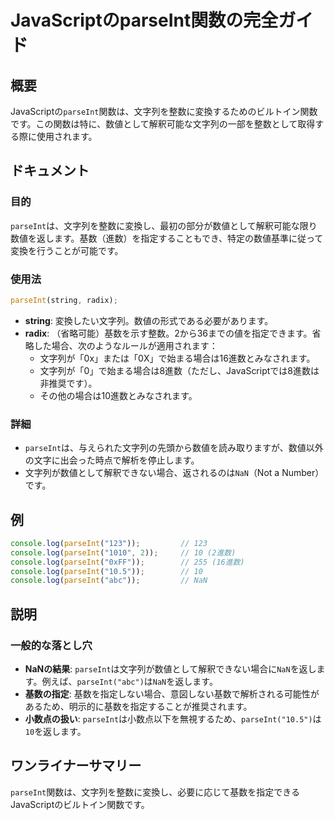 <!--
Meta Description: # JavaScriptのparseInt関数の完全ガイド ## 概要 JavaScriptの`parseInt`関数は、文字列を整数に変換するためのビルトイン関数です。この関数は特に、数値として解釈可能な文字列の一部を整数として取得する際に使用されます。 ## ドキュメント ### 目的 `par...
Meta Keywords: parseint, console, log, nan, を返します
-->

# JavaScriptのparseInt関数の完全ガイド

## 概要
JavaScriptの`parseInt`関数は、文字列を整数に変換するためのビルトイン関数です。この関数は特に、数値として解釈可能な文字列の一部を整数として取得する際に使用されます。

## ドキュメント

### 目的
`parseInt`は、文字列を整数に変換し、最初の部分が数値として解釈可能な限り数値を返します。基数（進数）を指定することもでき、特定の数値基準に従って変換を行うことが可能です。

### 使用法
```javascript
parseInt(string, radix);
```

- **string**: 変換したい文字列。数値の形式である必要があります。
- **radix**: （省略可能）基数を示す整数。2から36までの値を指定できます。省略した場合、次のようなルールが適用されます：
  - 文字列が「0x」または「0X」で始まる場合は16進数とみなされます。
  - 文字列が「0」で始まる場合は8進数（ただし、JavaScriptでは8進数は非推奨です）。
  - その他の場合は10進数とみなされます。

### 詳細
- `parseInt`は、与えられた文字列の先頭から数値を読み取りますが、数値以外の文字に出会った時点で解析を停止します。
- 文字列が数値として解釈できない場合、返されるのは`NaN`（Not a Number）です。

## 例

```javascript
console.log(parseInt("123"));         // 123
console.log(parseInt("1010", 2));     // 10 (2進数)
console.log(parseInt("0xFF"));        // 255 (16進数)
console.log(parseInt("10.5"));        // 10
console.log(parseInt("abc"));         // NaN
```

## 説明

### 一般的な落とし穴
- **NaNの結果**: `parseInt`は文字列が数値として解釈できない場合に`NaN`を返します。例えば、`parseInt("abc")`は`NaN`を返します。
- **基数の指定**: 基数を指定しない場合、意図しない基数で解析される可能性があるため、明示的に基数を指定することが推奨されます。
- **小数点の扱い**: `parseInt`は小数点以下を無視するため、`parseInt("10.5")`は`10`を返します。

## ワンライナーサマリー
`parseInt`関数は、文字列を整数に変換し、必要に応じて基数を指定できるJavaScriptのビルトイン関数です。